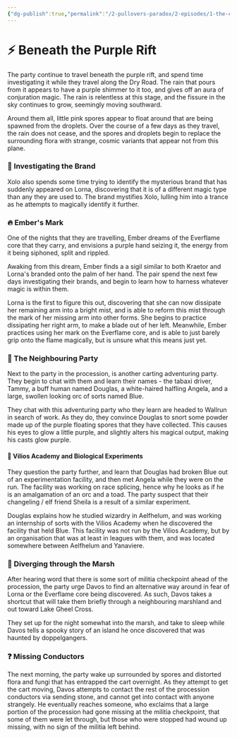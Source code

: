 ```yaml
---
{"dg-publish":true,"permalink":"/2-pullovers-paradox/2-episodes/1-the-calvantrus-convergence/sessions/session-6-the-pullovers-paradox/","created":"2025-09-16T14:00:48.083+02:00","updated":"2025-10-03T14:44:49.393+02:00"}
---
```



# ⚡ Beneath the Purple Rift

The party continue to travel beneath the purple rift, and spend time investigating it while they travel along the Dry Road. The rain that pours from it appears to have a purple shimmer to it too, and gives off an aura of conjuration magic. The rain is relentless at this stage, and the fissure in the sky continues to grow, seemingly moving southward.

Around them all, little pink spores appear to float around that are being spawned from the droplets. Over the course of a few days as they travel, the rain does not cease, and the spores and droplets begin to replace the surrounding flora with strange, cosmic variants that appear not from this plane.
### 🔎 Investigating the Brand

Xolo also spends some time trying to identify the mysterious brand that has suddenly appeared on Lorna, discovering that it is of a different magic type than any they are used to. The brand mystifies Xolo, lulling him into a trance as he attempts to magically identify it further.
### 🔥 Ember's Mark

One of the nights that they are travelling, Ember dreams of the Everflame core that they carry, and envisions a purple hand seizing it, the energy from it being siphoned, split and rippled.

Awaking from this dream, Ember finds a a sigil similar to both Kraetor and Lorna's branded onto the palm of her hand. The pair spend the next few days investigating their brands, and begin to learn how to harness whatever magic is within them. 

Lorna is the first to figure this out, discovering that she can now dissipate her remaining arm into a bright mist, and is able to reform this mist through the mark of her missing arm into other forms. She begins to practice dissipating her right arm, to make a blade out of her left. Meanwhile, Ember practices using her mark on the Everflame core, and is able to just barely grip onto the flame magically, but is unsure what this means just yet.
### 👋 The Neighbouring Party

Next to the party in the procession, is another carting adventuring party. They begin to chat with them and learn their names - the tabaxi driver, Tammy, a buff human named Douglas, a white-haired halfling Angela, and a large, swollen looking orc of sorts named Blue. 

They chat with this adventuring party who they learn are headed to Wallrun in search of work. As they do, they convince Douglas to snort some powder made up of the purple floating spores that they have collected. This causes his eyes to glow a little purple, and slightly alters his magical output, making his casts glow purple.
#### 🧬 Vilios Academy and Biological Experiments

They question the party further, and learn that Douglas had broken Blue out of an experimentation facility, and then met Angela while they were on the run. The facility was working on race splicing, hence why he looks as if he is an amalgamation of an orc and a toad. The party suspect that their changeling / elf friend Sheila is a result of a similar experiment.

Douglas explains how he studied wizardry in Aelfhelum, and was working an internship of sorts with the Vilios Academy when he discovered the facility that held Blue. This facility was not run by the Vilios Academy, but by an organisation that was at least in leagues with them, and was located somewhere between Aelfhelum and Yanaviere.
### 🌱 Diverging through the Marsh

After hearing word that there is some sort of militia checkpoint ahead of the procession, the party urge Davos to find an alternative way around in fear of Lorna or the Everflame core being discovered. As such, Davos takes a shortcut that will take them briefly through a neighbouring marshland and out toward Lake Gheel Cross.

They set up for the night somewhat into the marsh, and take to sleep while Davos tells a spooky story of an island he once discovered that was haunted by doppelgangers. 
### ❓ Missing Conductors

The next morning, the party wake up surrounded by spores and distorted flora and fungi that has entrapped the cart overnight. As they attempt to get the cart moving, Davos attempts to contact the rest of the procession conductors via sending stone, and cannot get into contact with anyone strangely. He eventually reaches someone, who exclaims that a large portion of the procession had gone missing at the militia checkpoint, that some of them were let through, but those who were stopped had wound up missing, with no sign of the militia left behind. 
